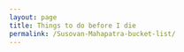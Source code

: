```yaml
---
layout: page
title: Things to do before I die
permalink: /Susovan-Mahapatra-bucket-list/
---
```




